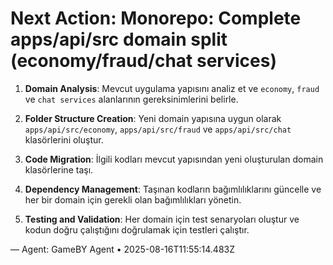 # Next Action: Monorepo: Complete apps/api/src domain split (economy/fraud/chat services)

1. **Domain Analysis**: Mevcut uygulama yapısını analiz et ve `economy`, `fraud` ve `chat services` alanlarının gereksinimlerini belirle.

2. **Folder Structure Creation**: Yeni domain yapısına uygun olarak `apps/api/src/economy`, `apps/api/src/fraud` ve `apps/api/src/chat` klasörlerini oluştur.

3. **Code Migration**: İlgili kodları mevcut yapısından yeni oluşturulan domain klasörlerine taşı.

4. **Dependency Management**: Taşınan kodların bağımlılıklarını güncelle ve her bir domain için gerekli olan bağımlılıkları yönetin.

5. **Testing and Validation**: Her domain için test senaryoları oluştur ve kodun doğru çalıştığını doğrulamak için testleri çalıştır.

— Agent: GameBY Agent • 2025-08-16T11:55:14.483Z
